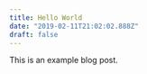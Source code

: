 ```yaml
---
title: Hello World
date: "2019-02-11T21:02:02.888Z"
draft: false
---
```


This is an example blog post.
